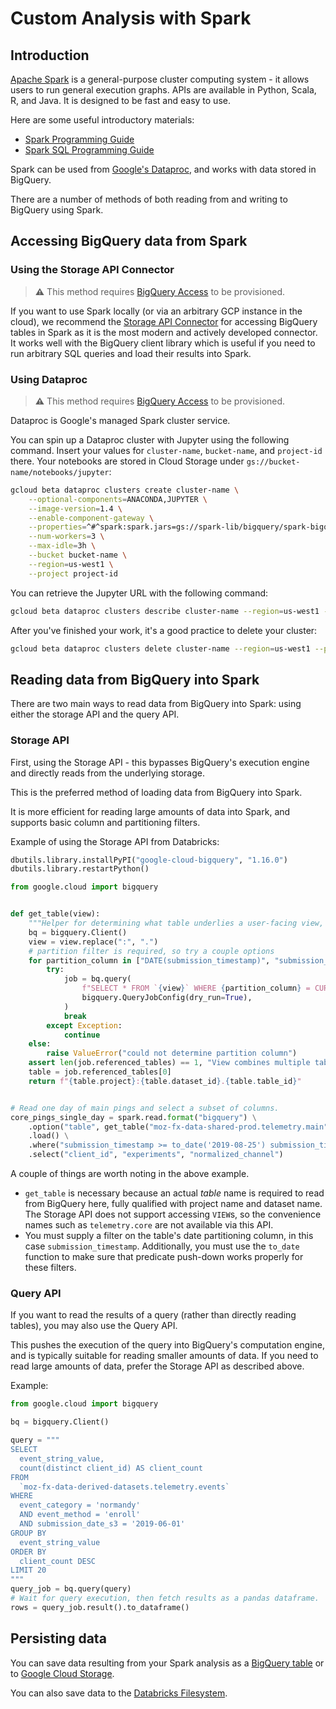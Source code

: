 # Custom Analysis with Spark

<!-- toc -->

## Introduction

[Apache Spark](https://spark.apache.org/) is a general-purpose cluster computing system - it allows users to
run general execution graphs. APIs are available in Python, Scala, R, and Java. It is designed to be fast and easy to use.

Here are some useful introductory materials:

- [Spark Programming Guide](https://spark.apache.org/docs/latest/programming-guide.html)
- [Spark SQL Programming Guide](https://spark.apache.org/docs/latest/sql-programming-guide.html)

Spark can be used from [Google's Dataproc](https://cloud.google.com/dataproc/), and works with data stored in BigQuery.

There are a number of methods of both reading from and writing to BigQuery using Spark.

## Accessing BigQuery data from Spark

### Using the Storage API Connector

> **⚠** This method requires [BigQuery Access](../cookbooks/bigquery/access.md#bigquery-access-request) to be provisioned.

If you want to use Spark locally (or via an arbitrary GCP instance in the cloud), we recommend the [Storage API Connector](https://github.com/GoogleCloudPlatform/spark-bigquery-connector) for accessing BigQuery tables in Spark as it is the most modern and actively developed connector. It works well with the BigQuery client library which is useful if you need to run arbitrary SQL queries and load their results into Spark.

### Using Dataproc

> **⚠** This method requires [BigQuery Access](../cookbooks/bigquery/access.md#bigquery-access-request) to be provisioned.

Dataproc is Google's managed Spark cluster service.

You can spin up a Dataproc cluster with Jupyter using the following command. Insert your values for `cluster-name`, `bucket-name`, and `project-id` there. Your notebooks are stored in Cloud Storage under `gs://bucket-name/notebooks/jupyter`:

```bash
gcloud beta dataproc clusters create cluster-name \
    --optional-components=ANACONDA,JUPYTER \
    --image-version=1.4 \
    --enable-component-gateway \
    --properties=^#^spark:spark.jars=gs://spark-lib/bigquery/spark-bigquery-latest.jar \
    --num-workers=3 \
    --max-idle=3h \
    --bucket bucket-name \
    --region=us-west1 \
    --project project-id
```

You can retrieve the Jupyter URL with the following command:

```bash
gcloud beta dataproc clusters describe cluster-name --region=us-west1 --project project-id | grep Jupyter
```

After you've finished your work, it's a good practice to delete your cluster:

```bash
gcloud beta dataproc clusters delete cluster-name --region=us-west1 --project project-id --quiet
```

## Reading data from BigQuery into Spark

There are two main ways to read data from BigQuery into Spark: using either the storage API and the
query API.

### Storage API

First, using the Storage API - this bypasses BigQuery's execution engine and
directly reads from the underlying storage.

This is the preferred method of loading data from BigQuery into Spark.

It is more efficient for reading large amounts of data into Spark, and
supports basic column and partitioning filters.

Example of using the Storage API from Databricks:

```python
dbutils.library.installPyPI("google-cloud-bigquery", "1.16.0")
dbutils.library.restartPython()

from google.cloud import bigquery


def get_table(view):
    """Helper for determining what table underlies a user-facing view, since the Storage API can't read views."""
    bq = bigquery.Client()
    view = view.replace(":", ".")
    # partition filter is required, so try a couple options
    for partition_column in ["DATE(submission_timestamp)", "submission_date"]:
        try:
            job = bq.query(
                f"SELECT * FROM `{view}` WHERE {partition_column} = CURRENT_DATE",
                bigquery.QueryJobConfig(dry_run=True),
            )
            break
        except Exception:
            continue
    else:
        raise ValueError("could not determine partition column")
    assert len(job.referenced_tables) == 1, "View combines multiple tables"
    table = job.referenced_tables[0]
    return f"{table.project}:{table.dataset_id}.{table.table_id}"


# Read one day of main pings and select a subset of columns.
core_pings_single_day = spark.read.format("bigquery") \
    .option("table", get_table("moz-fx-data-shared-prod.telemetry.main")) \
    .load() \
    .where("submission_timestamp >= to_date('2019-08-25') submission_timestamp < to_date('2019-08-26')") \
    .select("client_id", "experiments", "normalized_channel")
```

A couple of things are worth noting in the above example.

- `get_table` is necessary because an actual _table_ name is required to read
  from BigQuery here, fully qualified with project name and dataset name.
  The Storage API does not support accessing `VIEW`s, so the convenience names
  such as `telemetry.core` are not available via this API.
- You must supply a filter on the table's date partitioning column, in this
  case `submission_timestamp`.
  Additionally, you must use the `to_date` function to make sure that predicate
  push-down works properly for these filters.

### Query API

If you want to read the results of a query (rather than directly reading
tables), you may also use the Query API.

This pushes the execution of the query into BigQuery's computation engine,
and is typically suitable for reading smaller amounts of data. If you need
to read large amounts of data, prefer the Storage API as described above.

Example:

```python
from google.cloud import bigquery

bq = bigquery.Client()

query = """
SELECT
  event_string_value,
  count(distinct client_id) AS client_count
FROM
  `moz-fx-data-derived-datasets.telemetry.events`
WHERE
  event_category = 'normandy'
  AND event_method = 'enroll'
  AND submission_date_s3 = '2019-06-01'
GROUP BY
  event_string_value
ORDER BY
  client_count DESC
LIMIT 20
"""
query_job = bq.query(query)
# Wait for query execution, then fetch results as a pandas dataframe.
rows = query_job.result().to_dataframe()
```

## Persisting data

You can save data resulting from your Spark analysis as a [BigQuery table][persist_bq]
or to [Google Cloud Storage][persist_gcs].

You can also save data to the [Databricks Filesystem][dbfs].

[dbfs]: https://docs.databricks.com/user-guide/databricks-file-system.html#dbfs
[persist_bq]: ../cookbooks/bigquery/querying.md#writing-query-results-to-a-permanent-table
[persist_gcs]: ../cookbooks/bigquery/querying.md#writing-results-to-gcs-object-store

